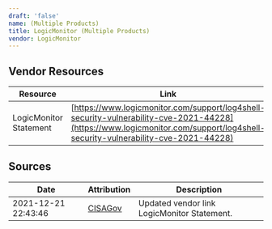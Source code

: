```yaml
---
draft: 'false'
name: (Multiple Products)
title: LogicMonitor (Multiple Products)
vendor: LogicMonitor
---
```


## Vendor Resources
| Resource | Link |
| --- | --- |
| LogicMonitor Statement | [https://www.logicmonitor.com/support/log4shell-security-vulnerability-cve-2021-44228](https://www.logicmonitor.com/support/log4shell-security-vulnerability-cve-2021-44228) |



## Sources
| Date | Attribution | Description |
| --- | --- | --- |
| 2021-12-21 22:43:46 | [CISAGov](https://raw.githubusercontent.com/cisagov/log4j-affected-db/develop/README.md) | Updated vendor link LogicMonitor Statement.  |
